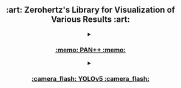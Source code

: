 <div align=center> <h2> :art: 
Zerohertz's Library for Visualization of Various Results :art: </h2> </div>

<details>
<summary align="center">
<h3 align = "center">
<a href="https://github.com/Zerohertz/PANPP">
    :memo: PAN++ :memo:
</a>
</h3>
</summary>
    
#### Import

```python
import zerohertzPlotLib.PANPP as zpl
```

#### [Mean Processing Time](https://github.com/Zerohertz/zerohertzPlotLib/blob/main/PANPP/meanProcessingTime.py#L6)

> In

```python
zpl.meanProcessingTime('../PANPP/results/time')
```

#### [CLEval Plot](https://github.com/Zerohertz/zerohertzPlotLib/blob/main/PANPP/CLEvalPlot.py#L7)

> In

```python
zpl.CLEvalPlot('../PANPP/results/time', 'test')
```

> Out

```python
====================
0 Improved PANPP
1 FPEMs 4 200ep
====================
0,1
Plotting...
||HMean|Precision|Recall|Time|
|:-:|:-:|:-:|:-:|:-:|
|Improved PANPP|97.395 [%]|98.494 [%]|96.321 [%]|120.887 [ms]|
|FPEMs 4 200ep|97.418 [%]|98.705 [%]|96.164 [%]|132.897 [ms]|
|Difference|0.023 [%p]|0.211 [%p]|-0.157 [%p]|12.010 [ms]|
|Percentage|0.023 [%]|0.214 [%]|-0.163 [%]|9.935 [%]|
Saving...
```

||HMean|Precision|Recall|Time|
|:-:|:-:|:-:|:-:|:-:|
|Improved PANPP|97.395 [%]|98.494 [%]|96.321 [%]|120.887 [ms]|
|FPEMs 4 200ep|97.418 [%]|98.705 [%]|96.164 [%]|132.897 [ms]|
|Difference|0.023 [%p]|0.211 [%p]|-0.157 [%p]|12.010 [ms]|
|Percentage|0.023 [%]|0.214 [%]|-0.163 [%]|9.935 [%]|

![Out](https://user-images.githubusercontent.com/42334717/227838021-aaa09808-2592-46e9-bcaa-0cf07d596e5f.png)

#### [Print Res](https://github.com/Zerohertz/zerohertzPlotLib/blob/main/PANPP/diffRes.py#L5)

> In

```python
zpl.printRes('../PANPP/outputs/target/Improved_PANPP')
```

> Out

```python
CASE1.jpg
CASE2.jpg
CASE3.jpg
CASE4.jpg
CASE5.jpg
CASE6.jpg
CASE7.jpg
CASE8.jpg
test.jpg
```

#### [Diff Res](https://github.com/Zerohertz/zerohertzPlotLib/blob/main/PANPP/diffRes.py#L21)

> In

```python
Ver = ['Improved_PANPP', 'FPEMs_4_200ep']

zpl.diffRes('../PANPP/outputs/target', 'test.jpg', [0, 0, 2000, 2000], Ver, 'test')
```
> Out

![out](https://user-images.githubusercontent.com/42334717/227835637-8bb43564-36ad-45c2-acbc-fc2625a3acfc.png)

</details>

<details>
<summary align="center">
<h3 align = "center">
<a href="https://github.com/Team-BoonMoSa/YOLOv5">
    :camera_flash: YOLOv5 :camera_flash:
</a>
</h3>
</summary>

#### Import
    
```python
import zerohertzPlotLib.YOLOv5 as zpl
```

#### [Make Results](https://github.com/Zerohertz/zerohertzPlotLib/blob/main/YOLOv5/makeResults.py#L7)

> In

```python
zpl.makeResults('test')
```

> Out

```
====================
0 YOLOv5n
1 YOLOv5x_100
2 YOLOv5m
3 YOLOv5x
4 YOLOv5x_500
====================
0,2,4
100%|█████████████████████████████████████████████████████████████| 20/20 [00:19<00:00,  1.02it/s]
```

![test-val-box_loss](https://user-images.githubusercontent.com/42334717/227849086-7301cf56-ad15-440f-b03c-1612f4235357.png)

</details>
